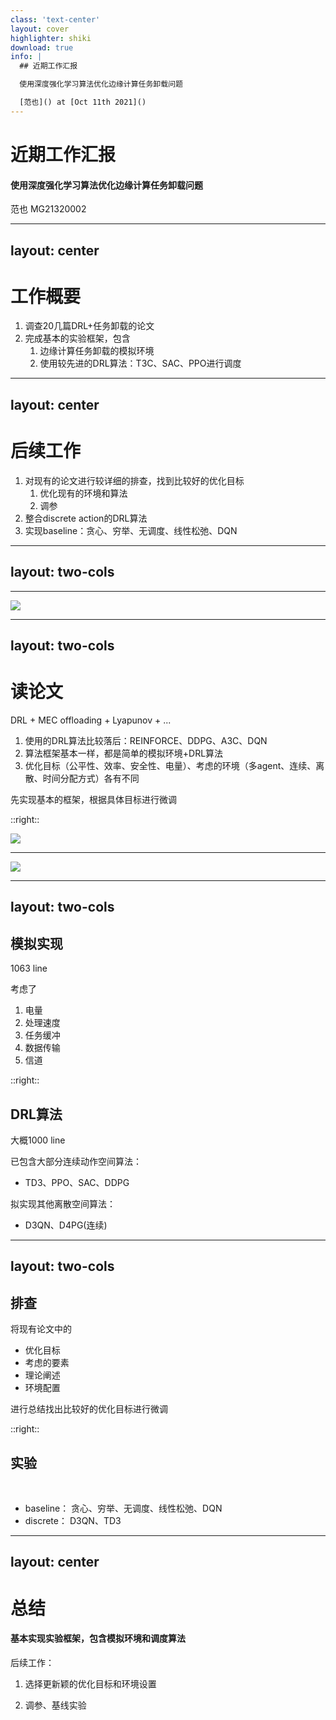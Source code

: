 ```yaml
---
class: 'text-center'
layout: cover
highlighter: shiki
download: true
info: |
  ## 近期工作汇报

  使用深度强化学习算法优化边缘计算任务卸载问题

  [范也]() at [Oct 11th 2021]()
---
```


# 近期工作汇报

#### 使用深度强化学习算法优化边缘计算任务卸载问题


范也 MG21320002


---
layout: center
---

# 工作概要
1. 调查20几篇DRL+任务卸载的论文
2. 完成基本的实验框架，包含
	1. 边缘计算任务卸载的模拟环境
	2. 使用较先进的DRL算法：T3C、SAC、PPO进行调度

---
layout: center
---

# 后续工作
1. 对现有的论文进行较详细的排查，找到比较好的优化目标
	1. 优化现有的环境和算法
	2. 调参
2. 整合discrete action的DRL算法
3. 实现baseline：贪心、穷举、无调度、线性松弛、DQN

---
layout: two-cols
---
<template v-slot:default>

## MEC offloading
1. 相对于云计算
2. 工厂
3. 任务调度：最优化问题
	1. 传统方式、遗传算法
	2. 强化学习算法

$$
\begin{array}{ll}
\min _{(\mathbf{a})} & 电量 + 速度, \\
\text { s.t. } & a_{i} \in\{0,1\}, \forall i \in \mathcal{M},
\end{array}
$$
</template>

<template v-slot:right>

![](/img/mec.png)

</template>

---

![](/img/frame.png)

---
layout: two-cols
---

# 读论文
DRL + MEC offloading + Lyapunov + ...
1. 使用的DRL算法比较落后：REINFORCE、DDPG、A3C、DQN
2. 算法框架基本一样，都是简单的模拟环境+DRL算法
3. 优化目标（公平性、效率、安全性、电量）、考虑的环境（多agent、连续、离散、时间分配方式）各有不同

先实现基本的框架，根据具体目标进行微调

::right::

![](/img/ddpg.png)

---

![](/img/net.png)

---
layout: two-cols
---


## 模拟实现

1063 line

考虑了

1. 电量
2. 处理速度
3. 任务缓冲
4. 数据传输
5. 信道


::right::


## DRL算法

大概1000 line

  已包含大部分连续动作空间算法：
  - TD3、PPO、SAC、DDPG

  拟实现其他离散空间算法：
  - D3QN、D4PG(连续)

---
layout: two-cols
---

## 排查
将现有论文中的
- 优化目标
- 考虑的要素 
- 理论阐述
- 环境配置

进行总结找出比较好的优化目标进行微调

::right::

## 实验

<br/>

- baseline：
  贪心、穷举、无调度、线性松弛、DQN
- discrete：
  D3QN、TD3

---
layout: center
---

# 总结

#### 基本实现实验框架，包含模拟环境和调度算法

后续工作：

1. 选择更新颖的优化目标和环境设置

2. 调参、基线实验
